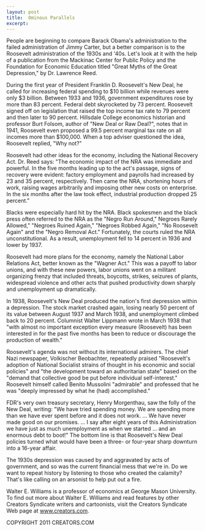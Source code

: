 ```yaml
---
layout: post
title:  Ominous Parallels
excerpt:
---
```


People are beginning to compare Barack Obama's administration to the failed administration of Jimmy Carter, but a better comparison is to the Roosevelt administration of the 1930s and '40s. Let's look at it with the help of a publication from the Mackinac Center for Public Policy and the Foundation for Economic Education titled "Great Myths of the Great Depression," by Dr. Lawrence Reed.

During the first year of President Franklin D. Roosevelt's New Deal, he called for increasing federal spending to $10 billion while revenues were only $3 billion. Between 1933 and 1936, government expenditures rose by more than 83 percent. Federal debt skyrocketed by 73 percent. Roosevelt signed off on legislation that raised the top income tax rate to 79 percent and then later to 90 percent. Hillsdale College economics historian and professor Burt Folsom, author of "New Deal or Raw Deal?", notes that in 1941, Roosevelt even proposed a 99.5 percent marginal tax rate on all incomes more than $100,000. When a top adviser questioned the idea, Roosevelt replied, "Why not?"

Roosevelt had other ideas for the economy, including the National Recovery Act. Dr. Reed says: "The economic impact of the NRA was immediate and powerful. In the five months leading up to the act's passage, signs of recovery were evident: factory employment and payrolls had increased by 23 and 35 percent, respectively. Then came the NRA, shortening hours of work, raising wages arbitrarily and imposing other new costs on enterprise. In the six months after the law took effect, industrial production dropped 25 percent."

Blacks were especially hard hit by the NRA. Black spokesmen and the black press often referred to the NRA as the "Negro Run Around," Negroes Rarely Allowed," "Negroes Ruined Again," "Negroes Robbed Again," "No Roosevelt Again" and the "Negro Removal Act." Fortunately, the courts ruled the NRA unconstitutional. As a result, unemployment fell to 14 percent in 1936 and lower by 1937.

Roosevelt had more plans for the economy, namely the National Labor Relations Act, better known as the "Wagner Act." This was a payoff to labor unions, and with these new powers, labor unions went on a militant organizing frenzy that included threats, boycotts, strikes, seizures of plants, widespread violence and other acts that pushed productivity down sharply and unemployment up dramatically.

 In 1938, Roosevelt's New Deal produced the nation's first depression within a depression. The stock market crashed again, losing nearly 50 percent of its value between August 1937 and March 1938, and unemployment climbed back to 20 percent. Columnist Walter Lippmann wrote in March 1938 that "with almost no important exception every measure (Roosevelt) has been interested in for the past five months has been to reduce or discourage the production of wealth."

Roosevelt's agenda was not without its international admirers. The chief Nazi newspaper, Volkischer Beobachter, repeatedly praised "Roosevelt's adoption of National Socialist strains of thought in his economic and social policies" and "the development toward an authoritarian state" based on the "demand that collective good be put before individual self-interest." Roosevelt himself called Benito Mussolini "admirable" and professed that he was "deeply impressed by what he (had) accomplished."

FDR's very own treasury secretary, Henry Morgenthau, saw the folly of the New Deal, writing: "We have tried spending money. We are spending more than we have ever spent before and it does not work. ... We have never made good on our promises. ... I say after eight years of this Administration we have just as much unemployment as when we started ... and an enormous debt to boot!" The bottom line is that Roosevelt's New Deal policies turned what would have been a three- or four-year sharp downturn into a 16-year affair.

The 1930s depression was caused by and aggravated by acts of government, and so was the current financial mess that we're in. Do we want to repeat history by listening to those who created the calamity? That's like calling on an arsonist to help put out a fire.

Walter E. Williams is a professor of economics at George Mason University. To find out more about Walter E. Williams and read features by other Creators Syndicate writers and cartoonists, visit the Creators Syndicate Web page at www.creators.com.

COPYRIGHT 2011 CREATORS.COM
